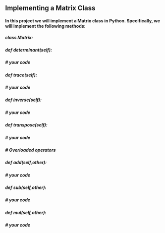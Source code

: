 ## Implementing a Matrix Class

#### In this project we will implement a Matrix class in Python. Specifically, we will implement the following methods:
##### class Matrix:
##### def determinant(self):
#####     # your code

##### def trace(self):
#####     # your code

##### def inverse(self):
#####     # your code

##### def transpose(self):
#####     # your code

##### # Overloaded operators

##### def __add__(self,other):
#####     # your code

##### def __sub__(self,other):
#####     # your code

##### def __mul__(self,other):
#####     # your code